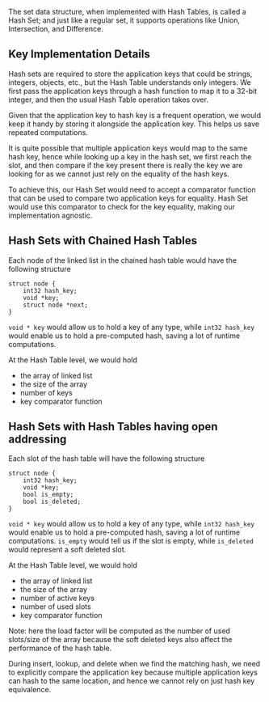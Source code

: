 The set data structure, when implemented with Hash Tables, is called a Hash Set; and just like a regular set, it supports operations like Union, Intersection, and Difference.

## Key Implementation Details

Hash sets are required to store the application keys that could be strings, integers, objects, etc., but the Hash Table understands only integers. We first pass the application keys through a hash function to map it to a 32-bit integer, and then the usual Hash Table operation takes over.

Given that the application key to hash key is a frequent operation, we would keep it handy by storing it alongside the application key. This helps us save repeated computations.

It is quite possible that multiple application keys would map to the same hash key, hence while looking up a key in the hash set, we first reach the slot, and then compare if the key present there is really the key we are looking for as we cannot just rely on the equality of the hash keys.
 
To achieve this, our Hash Set would need to accept a comparator function that can be used to compare two application keys for equality. Hash Set would use this comparator to check for the key equality, making our implementation agnostic.

## Hash Sets with Chained Hash Tables

Each node of the linked list in the chained hash table would have the following structure

```
struct node {
    int32 hash_key;
    void *key;
    struct node *next;
}
```

`void * key` would allow us to hold a key of any type, while `int32 hash_key` would enable us to hold a pre-computed hash, saving a lot of runtime computations.

At the Hash Table level, we would hold

- the array of linked list
- the size of the array
- number of keys
- key comparator function

## Hash Sets with Hash Tables having open addressing

Each slot of the hash table will have the following structure

```
struct node {
    int32 hash_key;
    void *key;
    bool is_empty;
    bool is_deleted;
}
```

`void * key` would allow us to hold a key of any type, while `int32 hash_key` would enable us to hold a pre-computed hash, saving a lot of runtime computations. `is_empty` would tell us if the slot is empty, while `is_deleted` would represent a soft deleted slot.

At the Hash Table level, we would hold

- the array of linked list
- the size of the array
- number of active keys
- number of used slots
- key comparator function

Note: here the load factor will be computed as the number of used slots/size of the array because the soft deleted keys also affect the performance of the hash table.

During insert, lookup, and delete when we find the matching hash, we need to explicitly compare the application key because multiple application keys can hash to the same location, and hence we cannot rely on just hash key equivalence.
